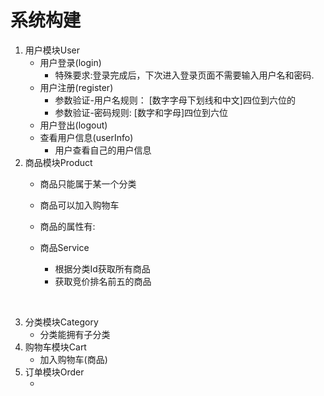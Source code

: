 # 系统构建

1. 用户模块User
   - 用户登录(login)
     - 特殊要求:登录完成后，下次进入登录页面不需要输入用户名和密码.
   - 用户注册(register)
     - 参数验证-用户名规则： [数字字母下划线和中文]四位到六位的
     - 参数验证-密码规则:       [数字和字母]四位到六位
   - 用户登出(logout)
   - 查看用户信息(userInfo)
     - 用户查看自己的用户信息
2. 商品模块Product
   - 商品只能属于某一个分类

   - 商品可以加入购物车

   - 商品的属性有:

   - 商品Service

     - 根据分类Id获取所有商品
     - 获取竞价排名前五的商品

     ​
3. 分类模块Category
   - 分类能拥有子分类
4. 购物车模块Cart
   - 加入购物车(商品)
5. 订单模块Order
   - ​